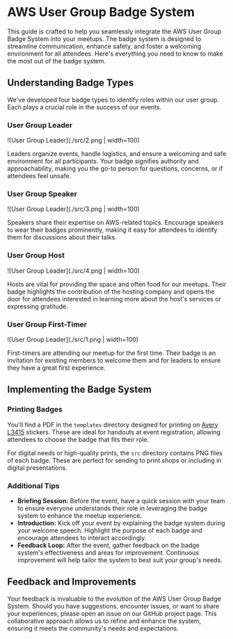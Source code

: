# AWS User Group Badge System

This guide is crafted to help you seamlessly integrate the AWS User Group Badge System into your meetups. The badge system is designed to streamline communication, enhance safety, and foster a welcoming environment for all attendees. Here's everything you need to know to make the most out of the badge system.

## Understanding Badge Types

We've developed four badge types to identify roles within our user group. Each plays a crucial role in the success of our events.

### User Group Leader

![User Group Leader](./src/2.png | width=100)

Leaders organize events, handle logistics, and ensure a welcoming and safe environment for all participants. Your badge signifies authority and approachability, making you the go-to person for questions, concerns, or if attendees feel unsafe.

### User Group Speaker

![User Group Leader](./src/3.png | width=100)

Speakers share their expertise on AWS-related topics. Encourage speakers to wear their badges prominently, making it easy for attendees to identify them for discussions about their talks.

### User Group Host

![User Group Leader](./src/4.png | width=100)

Hosts are vital for providing the space and often food for our meetups. Their badge highlights the contribution of the hosting company and opens the door for attendees interested in learning more about the host's services or expressing gratitude.

### User Group First-Timer

![User Group Leader](./src/1.png | width=100)

First-timers are attending our meetup for the first time. Their badge is an invitation for existing members to welcome them and for leaders to ensure they have a great first experience.

## Implementing the Badge System

### Printing Badges

You'll find a PDF in the ```templates``` directory designed for printing on [Avery L3415](https://www.avery-zweckform.com/produkt/runde-etiketten-l3415-10) stickers. These are ideal for handouts at event registration, allowing attendees to choose the badge that fits their role.

For digital needs or high-quality prints, the ```src``` directory contains PNG files of each badge. These are perfect for sending to print shops or including in digital presentations.

### Additional Tips

* **Briefing Session:** Before the event, have a quick session with your team to ensure everyone understands their role in leveraging the badge system to enhance the meetup experience.
* **Introduction:** Kick off your event by explaining the badge system during your welcome speech. Highlight the purpose of each badge and encourage attendees to interact accordingly.
* **Feedback Loop:** After the event, gather feedback on the badge system's effectiveness and areas for improvement. Continuous improvement will help tailor the system to best suit your group's needs.

## Feedback and Improvements

Your feedback is invaluable to the evolution of the AWS User Group Badge System. Should you have suggestions, encounter issues, or want to share your experiences, please open an issue on our GitHub project page. This collaborative approach allows us to refine and enhance the system, ensuring it meets the community's needs and expectations.